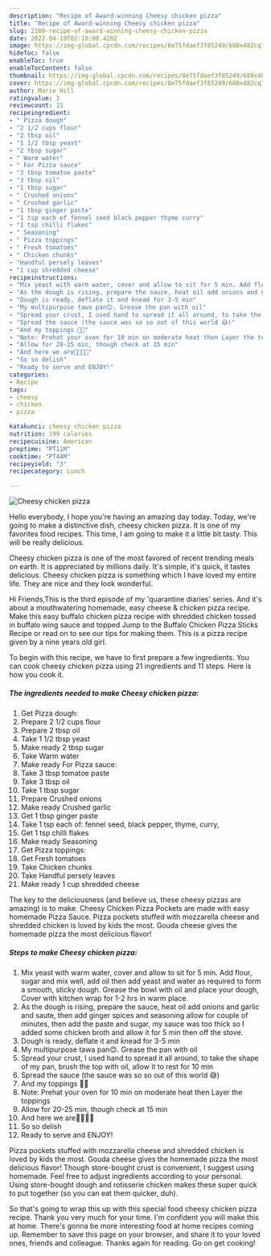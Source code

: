 ```yaml
---
description: "Recipe of Award-winning Cheesy chicken pizza"
title: "Recipe of Award-winning Cheesy chicken pizza"
slug: 2160-recipe-of-award-winning-cheesy-chicken-pizza
date: 2022-04-10T02:10:08.420Z
image: https://img-global.cpcdn.com/recipes/8e75fdaef3f85249/680x482cq70/cheesy-chicken-pizza-recipe-main-photo.jpg
hideToc: false
enableToc: true
enableTocContent: false
thumbnail: https://img-global.cpcdn.com/recipes/8e75fdaef3f85249/680x482cq70/cheesy-chicken-pizza-recipe-main-photo.jpg
cover: https://img-global.cpcdn.com/recipes/8e75fdaef3f85249/680x482cq70/cheesy-chicken-pizza-recipe-main-photo.jpg
author: Marie Hill
ratingvalue: 3
reviewcount: 15
recipeingredient:
- " Pizza dough"
- "2 1/2 cups flour"
- "2 tbsp oil"
- "1 1/2 tbsp yeast"
- "2 tbsp sugar"
- " Warm water"
- " For Pizza sauce"
- "3 tbsp tomatoe paste"
- "3 tbsp oil"
- "1 tbsp sugar"
- " Crushed onions"
- " Crushed garlic"
- "1 tbsp ginger paste"
- "1 tsp each of fennel seed black pepper thyme curry"
- "1 tsp chilli flakes"
- " Seasoning"
- " Pizza toppings"
- " Fresh tomatoes"
- " Chicken chunks"
- "Handful persely leaves"
- "1 cup shredded cheese"
recipeinstructions:
- "Mix yeast with warm water, cover and allow to sit for 5 min. Add flour, sugar and mix well, add oil then add yeast and water as required to form a smooth, sticky dough. Grease the bowl with oil and place your dough, Cover with kitchen wrap for 1-2 hrs in warm place."
- "As the dough is rising, prepare the sauce, heat oil add onions and garlic and saute, then add ginger spices and seasoning allow for couple of minutes, then add the paste and sugar, my sauce was too thick so I added some chicken broth and allow it for 5 min then off the stove."
- "Dough is ready, deflate it and knead for 3-5 min"
- "My multipurpose tawa pan😊. Grease the pan with oil"
- "Spread your crust, I used hand to spread it all around, to take the shape of my pan, brush the top with oil, allow it to rest for 10 min"
- "Spread the sauce (the sauce was so so out of this world 😅)"
- "And my toppings 💃🏻"
- "Note: Prehat your oven for 10 min on moderate heat then Layer the toppings"
- "Allow for 20-25 min, though check at 15 min"
- "And here we are💃🏻💃🏻"
- "So so delish"
- "Ready to serve and ENJOY!"
categories:
- Recipe
tags:
- cheesy
- chicken
- pizza

katakunci: cheesy chicken pizza 
nutrition: 199 calories
recipecuisine: American
preptime: "PT11M"
cooktime: "PT44M"
recipeyield: "3"
recipecategory: Lunch

---
```



![Cheesy chicken pizza](https://img-global.cpcdn.com/recipes/8e75fdaef3f85249/680x482cq70/cheesy-chicken-pizza-recipe-main-photo.jpg)

Hello everybody, I hope you're having an amazing day today. Today, we're going to make a distinctive dish, cheesy chicken pizza. It is one of my favorites food recipes. This time, I am going to make it a little bit tasty. This will be really delicious.

Cheesy chicken pizza is one of the most favored of recent trending meals on earth. It is appreciated by millions daily. It's simple, it's quick, it tastes delicious. Cheesy chicken pizza is something which I have loved my entire life. They are nice and they look wonderful.

Hi Friends,This is the third episode of my &#39;quarantine diaries&#39; series. And it&#39;s about a mouthwatering homemade, easy cheese &amp; chicken pizza recipe. Make this easy buffalo chicken pizza recipe with shredded chicken tossed in buffalo wing sauce and topped Jump to the Buffalo Chicken Pizza Sticks Recipe or read on to see our tips for making them. This is a pizza recipe given by a nine years old girl.


To begin with this recipe, we have to first prepare a few ingredients. You can cook cheesy chicken pizza using 21 ingredients and 11 steps. Here is how you cook it.

<!--inarticleads1-->

##### The ingredients needed to make Cheesy chicken pizza:

1. Get  Pizza dough:
1. Prepare 2 1/2 cups flour
1. Prepare 2 tbsp oil
1. Take 1 1/2 tbsp yeast
1. Make ready 2 tbsp sugar
1. Take  Warm water
1. Make ready  For Pizza sauce:
1. Take 3 tbsp tomatoe paste
1. Take 3 tbsp oil
1. Take 1 tbsp sugar
1. Prepare  Crushed onions
1. Make ready  Crushed garlic
1. Get 1 tbsp ginger paste
1. Take 1 tsp each of: fennel seed, black pepper, thyme, curry,
1. Get 1 tsp chilli flakes
1. Make ready  Seasoning
1. Get  Pizza toppings:
1. Get  Fresh tomatoes
1. Take  Chicken chunks
1. Take Handful persely leaves
1. Make ready 1 cup shredded cheese


The key to the deliciousness (and believe us, these cheesy pizzas are amazing) is to make. Cheesy Chicken Pizza Pockets are made with easy homemade Pizza Sauce. Pizza pockets stuffed with mozzarella cheese and shredded chicken is loved by kids the most. Gouda cheese gives the homemade pizza the most delicious flavor! 

<!--inarticleads2-->

##### Steps to make Cheesy chicken pizza:

1. Mix yeast with warm water, cover and allow to sit for 5 min. Add flour, sugar and mix well, add oil then add yeast and water as required to form a smooth, sticky dough. Grease the bowl with oil and place your dough, Cover with kitchen wrap for 1-2 hrs in warm place.
1. As the dough is rising, prepare the sauce, heat oil add onions and garlic and saute, then add ginger spices and seasoning allow for couple of minutes, then add the paste and sugar, my sauce was too thick so I added some chicken broth and allow it for 5 min then off the stove.
1. Dough is ready, deflate it and knead for 3-5 min
1. My multipurpose tawa pan😊. Grease the pan with oil
1. Spread your crust, I used hand to spread it all around, to take the shape of my pan, brush the top with oil, allow it to rest for 10 min
1. Spread the sauce (the sauce was so so out of this world 😅)
1. And my toppings 💃🏻
1. Note: Prehat your oven for 10 min on moderate heat then Layer the toppings
1. Allow for 20-25 min, though check at 15 min
1. And here we are💃🏻💃🏻
1. So so delish
1. Ready to serve and ENJOY!

Pizza pockets stuffed with mozzarella cheese and shredded chicken is loved by kids the most. Gouda cheese gives the homemade pizza the most delicious flavor! Though store-bought crust is convenient, I suggest using homemade. Feel free to adjust ingredients according to your personal. Using store-bought dough and rotisserie chicken makes these super quick to put together (so you can eat them quicker, duh). 

So that's going to wrap this up with this special food cheesy chicken pizza recipe. Thank you very much for your time. I'm confident you will make this at home. There's gonna be more interesting food at home recipes coming up. Remember to save this page on your browser, and share it to your loved ones, friends and colleague. Thanks again for reading. Go on get cooking!
